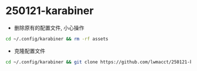 # 250121-karabiner


- 删除原有的配置文件, 小心操作
```bash
cd ~/.config/karabiner && rm -rf assets
```

- 克隆配置文件
```bash
cd ~/.config/karabiner && git clone https://github.com/lwmacct/250121-karabiner.git
```
